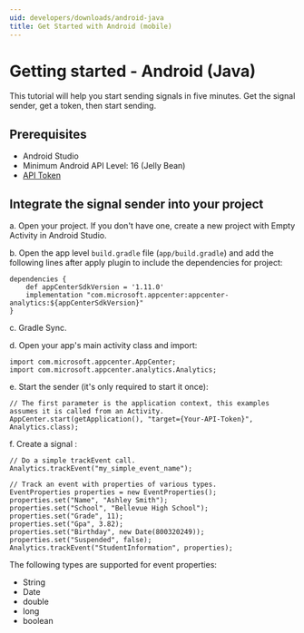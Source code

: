 ```yaml
---
uid: developers/downloads/android-java
title: Get Started with Android (mobile)
---
```

# Getting started - Android (Java) 
 
This tutorial will help you start sending signals in five minutes. Get the signal sender, get a token, then start sending. 
 
## Prerequisites 
- Android Studio 
- Minimum Android API Level: 16 (Jelly Bean)  
- [API Token](xref:developers/downloads/tutorials/api-token)

## Integrate the signal sender into your project 
a. Open your project. If you don't have one, create a new project with Empty Activity in Android Studio.

b. Open the app level `build.gradle` file (`app/build.gradle`) and add the following lines after apply plugin to include the dependencies for project:
```
dependencies { 
    def appCenterSdkVersion = '1.11.0' 
    implementation "com.microsoft.appcenter:appcenter-analytics:${appCenterSdkVersion}" 
} 
```
c. Gradle Sync.

d. Open your app's main activity class and import: 
```
import com.microsoft.appcenter.AppCenter; 
import com.microsoft.appcenter.analytics.Analytics; 
```

e. Start the sender (it's only required to start it once): 
```
// The first parameter is the application context, this examples assumes it is called from an Activity. 
AppCenter.start(getApplication(), "target={Your-API-Token}", Analytics.class); 
```

f. Create a signal : 
```
// Do a simple trackEvent call. 
Analytics.trackEvent("my_simple_event_name"); 
 
// Track an event with properties of various types. 
EventProperties properties = new EventProperties(); 
properties.set("Name", "Ashley Smith"); 
properties.set("School", "Bellevue High School"); 
properties.set("Grade", 11); 
properties.set("Gpa", 3.82); 
properties.set("Birthday", new Date(800320249)); 
properties.set("Suspended", false); 
Analytics.trackEvent("StudentInformation", properties); 
```

The following types are supported for event properties: 
- String 
- Date 
- double 
- long 
- boolean
